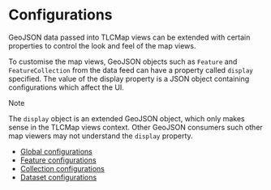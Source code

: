 # Configurations

GeoJSON data passed into TLCMap views can be extended with certain properties to control the look and feel of the map
views.

To customise the map views, GeoJSON objects such as `Feature` and `FeatureCollection` from the data feed can have a
property called `display` specified. The value of the display property is a JSON object containing configurations
which affect the UI.

> [!NOTE]
> The `display` object is an extended GeoJSON object, which only makes sense in the TLCMap views context. Other
GeoJSON consumers such other map viewers may not understand the `display` property.

- [Global configurations](./global-configurations.md)
- [Feature configurations](./feature-configurations.md)
- [Collection configurations](./collection-configurations.md)
- [Dataset configurations](./dataset-configurations.md)
